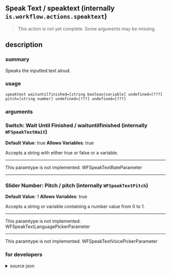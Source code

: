 
## Speak Text / speaktext (internally `is.workflow.actions.speaktext`)

> This action is not yet complete. Some arguments may be missing.



## description
### summary
Speaks the inputted text aloud.


### usage
`speaktext waituntilfinished=[string boolean|variable] undefined=[???] pitch=[string number] undefined=[???] undefined=[???]`

### arguments
### Switch: Wait Until Finished / waituntilfinished (internally `WFSpeakTextWait`)
**Default Value**: true
**Allows Variables**: true


Accepts a string with either true or false
or a variable.

---

This paramtype is not implemented. WFSpeakTextRateParameter

---

### Slider Number: Pitch / pitch (internally `WFSpeakTextPitch`)
**Default Value**: 1
**Allows Variables**: true


Accepts a string 
or variable
containing a number value from 0 to 1.

---

This paramtype is not implemented. WFSpeakTextLanguagePickerParameter

---

This paramtype is not implemented. WFSpeakTextVoicePickerParameter

### for developers

<details><summary>source json</summary>
<p>
```json
{
	"ActionClass": "WFSpeakTextAction",
	"ActionKeywords": [
		"speak",
		"dictate",
		"text",
		"say"
	],
	"Category": "Text",
	"CreationDate": "2014-01-20T06:00:00.000Z",
	"Description": {
		"DescriptionSummary": "Speaks the inputted text aloud."
	},
	"IconName": "Sound.png",
	"Input": {
		"Multiple": true,
		"Required": true,
		"Types": [
			"NSString"
		]
	},
	"InputPassthrough": true,
	"LastModifiedDate": "2015-01-11T06:00:00.000Z",
	"Name": "Speak Text",
	"Parameters": [
		{
			"Class": "WFSwitchParameter",
			"DefaultValue": true,
			"Key": "WFSpeakTextWait",
			"Label": "Wait Until Finished"
		},
		{
			"Class": "WFSpeakTextRateParameter",
			"Key": "WFSpeakTextRate",
			"Label": "Rate"
		},
		{
			"Class": "WFSliderParameter",
			"DefaultValue": 1,
			"Key": "WFSpeakTextPitch",
			"Label": "Pitch",
			"MaximumValue": 2,
			"MinimumValue": 0.5
		},
		{
			"Class": "WFSpeakTextLanguagePickerParameter",
			"DefaultValue": "Default",
			"Key": "WFSpeakTextLanguage",
			"Label": "Language"
		},
		{
			"AlwaysShowsButton": true,
			"Class": "WFSpeakTextVoicePickerParameter",
			"DefaultValue": "Default",
			"DisallowedVariableTypes": [
				"Variable"
			],
			"Key": "WFSpeakTextVoice",
			"Label": "Voice",
			"RequiredResources": [
				{
					"WFParameterKey": "WFSpeakTextLanguage",
					"WFParameterRelation": "??",
					"WFResourceClass": "WFParameterRelationResource"
				}
			],
			"WFSpeakTextLanguageKey": "WFSpeakTextLanguage"
		}
	]
}
```
</p></details>
